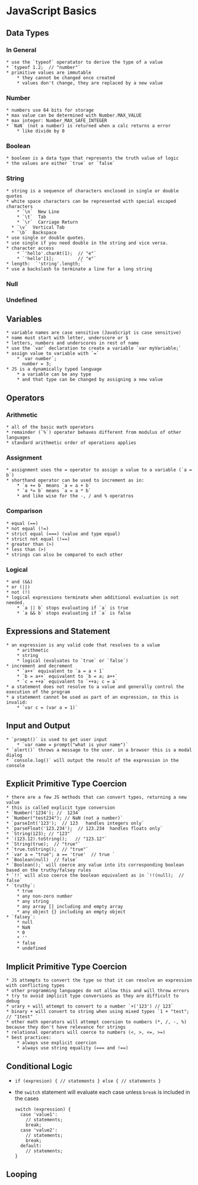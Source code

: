 # JavaScript Basics

## Data Types
### In General
    * use the `typeof` operatator to derive the type of a value
    * `typeof 1.2;  // "number"`
    * primitive values are immutable
        * they cannot be changed once created
        * values don't change, they are replaced by a new value

### Number
    * numbers use 64 bits for storage
    * max value can be determined with Number.MAX_VALUE
    * max integer: Number_MAX_SAFE_INTEGER
    * `NaN` (not a number) is returned when a calc returns a error
        * like divide by 0

### Boolean
    * boolean is a data type that represents the truth value of logic
    * the values are either `true` or `false`

### String
    * string is a sequence of characters enclosed in single or double quotes
    * white space characters can be represented with special escaped characters
        * `\n`  New Line
        * `\t`  Tab
        * `\r`  Carriage Return
      * `\v`  Vertical Tab
      * `\b`  Backspace
    * use single or double quotes.
    * use single if you need double in the string and vice versa.
    * character access
        * `'hello'.charAt(1);  // "e"`
        * `'hello'[1];         // "e"`
    * length:  `'string'.length;`
    * use a backslash to terminate a line for a long string

### Null

### Undefined

## Variables
    * variable names are case sensitive (JavaScript is case sensitive)
    * name must start with letter, underscore or $
    * letters, numbers and underscores in rest of name
    * use the `var` declaration to create a variable `var myVariable;`
    * assign value to variable with `=`
        * `var number`;
          number = 3;
    * JS is a dynamically typed language
        * a variable can be any type
        * and that type can be changed by assigning a new value

## Operators
### Arithmetic
    * all of the basic math operators
    * remainder (`%`) operater behaves different from modulus of other languages
    * standard arithmetic order of operations applies

### Assignment
    * assignment uses the = operator to assign a value to a variable (`a = b`)
    * shorthand operator can be used to increment as in:
        * `a += b` means `a = a + b`
        * `a *= b` means `a = a * b`
        * and like wise for the -, / and % operatros 

### Comparison
    * equal (==)
    * not equal (!=)
    * strict equal (===) (value and type equal)
    * strict not equal (!==)
    * greater than (>)
    * less than (>)
    * strings can also be compared to each other

### Logical
    * and (&&)
    * or (||)
    * not (!)
    * logical expressions terminate when additional evaluation is not needed.
        * `a || b` stops evaluating if `a` is true
        * `a && b` stops evaluating if `a` is false

## Expressions and Statement
    * an expression is any valid code that resolves to a value
        * arithmetic
        * string
        * logical (evaluates to `true` or `false`)
    * increment and decrement
        * `a++` equivalent to `a = a + 1`
        * `b = a++` equivalent to `b = a; a++`
        * `c = ++a` equivalent to `++a; c = a`
    * a statement does not resolve to a value and generally control the execution of the program
    * a statement cannot be used as part of an expression, so this is invalid:
        * `var c = (var a = 1)`

## Input and Output
    * `prompt()` is used to get user input
        * `var name = prompt("what is your name")`
    * `alert()` throws a message to the user. in a browser this is a modal dialog
    * `console.log()` will output the result of the expression in the console

## Explicit Primitive Type Coercion
    * there are a few JS methods that can convert types, returning a new value
    * this is called explicit type conversion
    * `Number('1234'); //  1234`
    * `Number("test234"); // NaN (not a number)`
    * `parseInt('123');  // 123   handles integers only`
    * `parseFloat('123.234');  // 123.234  handles floats only`
    * `String(123); // "123"`
    * `(123.12).toString();   // "123.12"`
    * `String(true);  // "true"`
    * `true.toString();  // "true"`
    * `var a = "true"; a == 'true'  // true `
    * `Boolean(null)  // false`
    * `Boolean();` will coerce any value into its corresponding boolean based on the truthy/falsey rules
    * `!!` will also coerce the boolean equivalent as in `!!(null);  // false`
    * `truthy`:
        * true
        * any non-zero number
        * any string
        * any array [] including and empty array
        * any object {} including an empty object
    * `falsey`:
        * null
        * NaN
        * 0
        * ''
        * false
        * undefined

## Implicit Primitive Type Coercion
    * JS attempts to convert the type so that it can resolve an expression with conflicting types
    * other programming languages do not allow this and will throw errors
    * try to avoid implicit type conversions as they are difficult to debug
    * urary + will attempt to convert to a number `+('123') // 123`
    * binary + will convert to string when using mixed types `1 + "test";  // "1test" `
    * other math operators will attempt coersion to numbers (*, /, -, %) because they don't have relevance for strings
    * relational operators will coerce to numbers (<, >, <=, >=)
    * best practices:
        * always use explicit coercion
        * always use string equality (=== and !==)

## Conditional Logic
  * `if (expresion) { // statements } else { // statements }`
  * the `switch` statement will evaluate each case unless `break` is included in the cases

      ```
      switch (expression) {
        case 'value1':
          // statements;
          break;
        case 'value2':
          // statements;
          break;
        default:
          // statements;
      }
      ```

## Looping


